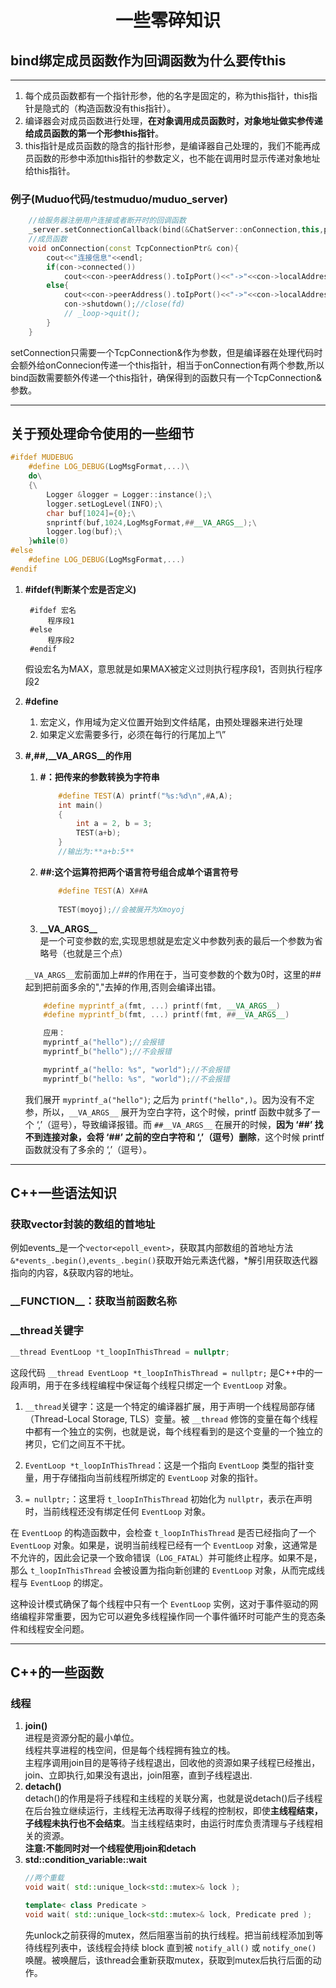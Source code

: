 # <center>一些零碎知识</center>
## bind绑定成员函数作为回调函数为什么要传this
___
1. 每个成员函数都有一个指针形参，他的名字是固定的，称为this指针，this指针是隐式的（构造函数没有this指针）。
2. 编译器会对成员函数进行处理，**在对象调用成员函数时，对象地址做实参传递给成员函数的第一个形参this指针**。
3. this指针是成员函数的隐含的指针形参，是编译器自己处理的，我们不能再成员函数的形参中添加this指针的参数定义，也不能在调用时显示传递对象地址给this指针。
### 例子(Muduo代码/testmuduo/muduo_server)
```c++
    //给服务器注册用户连接或者断开时的回调函数
    _server.setConnectionCallback(bind(&ChatServer::onConnection,this,placeholders::_1));
    //成员函数
    void onConnection(const TcpConnectionPtr& con){
        cout<<"连接信息"<<endl;
        if(con->connected())
            cout<<con->peerAddress().toIpPort()<<"->"<<con->localAddress().toIpPort()<<"online"<<endl;
        else{
            cout<<con->peerAddress().toIpPort()<<"->"<<con->localAddress().toIpPort()<<"offline"<<endl;
            con->shutdown();//close(fd)
            // _loop->quit();
        }
    }
```
setConnection只需要一个TcpConnection&作为参数，但是编译器在处理代码时会额外给onConnecion传递一个this指针，相当于onConnection有两个参数,所以bind函数需要额外传递一个this指针，确保得到的函数只有一个TcpConnection&参数。
___
## 关于预处理命令使用的一些细节
```c++
#ifdef MUDEBUG
    #define LOG_DEBUG(LogMsgFormat,...)\
    do\
    {\
        Logger &logger = Logger::instance();\
        logger.setLogLevel(INFO);\
        char buf[1024]={0};\
        snprintf(buf,1024,LogMsgFormat,##__VA_ARGS__);\
        logger.log(buf);\
    }while(0)
#else
    #define LOG_DEBUG(LogMsgFormat,...)
#endif
```
1. **#ifdef(判断某个宏是否定义)**

        #ifdef 宏名  
            程序段1
        #else  
            程序段2  
        #endif  
    假设宏名为MAX，意思就是如果MAX被定义过则执行程序段1，否则执行程序段2
2. **#define**  
    1. 宏定义，作用域为定义位置开始到文件结尾，由预处理器来进行处理
    2. 如果定义宏需要多行，必须在每行的行尾加上“\”
  
3. **#,##,__VA_ARGS__的作用**

    1. **#：把传来的参数转换为字符串**
        ```c++
            #define TEST(A) printf("%s:%d\n",#A,A);
            int main()
            {
                int a = 2, b = 3;
                TEST(a+b);
            }
            //输出为:**a+b:5**
        ```
    2. **##:这个运算符把两个语言符号组合成单个语言符号**
        ```c++
            #define TEST(A) X##A
            
            TEST(moyoj);//会被展开为Xmoyoj
        ```
    3. **\_\_VA_ARGS__**  
        是一个可变参数的宏,实现思想就是宏定义中参数列表的最后一个参数为省略号（也就是三个点）

    `__VA_ARGS__`宏前面加上##的作用在于，当可变参数的个数为0时，这里的##起到把前面多余的","去掉的作用,否则会编译出错。
    ```c++
        #define myprintf_a(fmt, ...) printf(fmt, __VA_ARGS__)
        #define myprintf_b(fmt, ...) printf(fmt, ##__VA_ARGS__)

        应用：
        myprintf_a("hello");//会报错
        myprintf_b("hello");//不会报错

        myprintf_a("hello: %s", "world");//不会报错
        myprintf_b("hello: %s", "world");//不会报错
    ```
    我们展开 `myprintf_a("hello")`; 之后为 `printf("hello",)`。因为没有不定参，所以，`__VA_ARGS__` 展开为空白字符，这个时候，printf 函数中就多了一个 ‘,’（逗号），导致编译报错。而 `##__VA_ARGS__` 在展开的时候，**因为 ‘##’ 找不到连接对象，会将 ‘##’ 之前的空白字符和 ‘,’（逗号）删除**，这个时候 printf 函数就没有了多余的 ‘,’（逗号）。

___
## C++一些语法知识 
### 获取vector封装的数组的首地址
例如events_是一个`vector<epoll_event>`，获取其内部数组的首地址方法`&*events_.begin()`,`events_.begin()`获取开始元素迭代器，*解引用获取迭代器指向的内容，&获取内容的地址。
### \_\_FUNCTION__：获取当前函数名称
### \_\_thread关键字
```c++
__thread EventLoop *t_loopInThisThread = nullptr;
```
这段代码 `__thread EventLoop *t_loopInThisThread = nullptr;` 是C++中的一段声明，用于在多线程编程中保证每个线程只绑定一个 `EventLoop` 对象。

1. `__thread`关键字：这是一个特定的编译器扩展，用于声明一个线程局部存储（Thread-Local Storage, TLS）变量。被 `__thread` 修饰的变量在每个线程中都有一个独立的实例，也就是说，每个线程看到的是这个变量的一个独立的拷贝，它们之间互不干扰。

2. `EventLoop *t_loopInThisThread`：这是一个指向 `EventLoop` 类型的指针变量，用于存储指向当前线程所绑定的 `EventLoop` 对象的指针。

3. `= nullptr;`：这里将 `t_loopInThisThread` 初始化为 `nullptr`，表示在声明时，当前线程还没有绑定任何 `EventLoop` 对象。

在 `EventLoop` 的构造函数中，会检查 `t_loopInThisThread` 是否已经指向了一个 `EventLoop` 对象。如果是，说明当前线程已经有一个 `EventLoop` 对象，这通常是不允许的，因此会记录一个致命错误（`LOG_FATAL`）并可能终止程序。如果不是，那么 `t_loopInThisThread` 会被设置为指向新创建的 `EventLoop` 对象，从而完成线程与 `EventLoop` 的绑定。

这种设计模式确保了每个线程中只有一个 `EventLoop` 实例，这对于事件驱动的网络编程非常重要，因为它可以避免多线程操作同一个事件循环时可能产生的竞态条件和线程安全问题。
___
## C++的一些函数
### 线程

1. **join()**  
进程是资源分配的最小单位。  
线程共享进程的栈空间，但是每个线程拥有独立的栈。  
主程序调用join目的是等待子线程退出，回收他的资源如果子线程已经推出，join、立即执行,如果没有退出，join阻塞，直到子线程退出.
2. **detach()**  
detach()的作用是将子线程和主线程的关联分离，也就是说detach()后子线程在后台独立继续运行，主线程无法再取得子线程的控制权，即使**主线程结束，子线程未执行也不会结束**。当主线程结束时，由运行时库负责清理与子线程相关的资源。  
**注意:不能同时对一个线程使用join和detach**
3. **std::condition_variable::wait**
    ```c++
    //两个重载
    void wait( std::unique_lock<std::mutex>& lock ); 

    template< class Predicate >
    void wait( std::unique_lock<std::mutex>& lock, Predicate pred );  
    ```
    先unlock之前获得的mutex，然后阻塞当前的执行线程。把当前线程添加到等待线程列表中，该线程会持续 block 直到被 `notify_all()` 或 `notify_one()` 唤醒。被唤醒后，该thread会重新获取mutex，获取到mutex后执行后面的动作。






